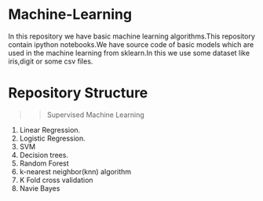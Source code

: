 # Machine-Learning
In this repository we have basic machine learning algorithms.This repository contain ipython notebooks.We have source code of basic models which are used in the machine learning from sklearn.In this we use some dataset like iris,digit or some csv files.

# Repository Structure
>> Supervised Machine Learning 
  1. Linear Regression.
  2. Logistic Regression.
  3. SVM
  4. Decision trees.
  5. Random Forest
  6. k-nearest neighbor(knn) algorithm
  7. K Fold cross validation
  8. Navie Bayes
